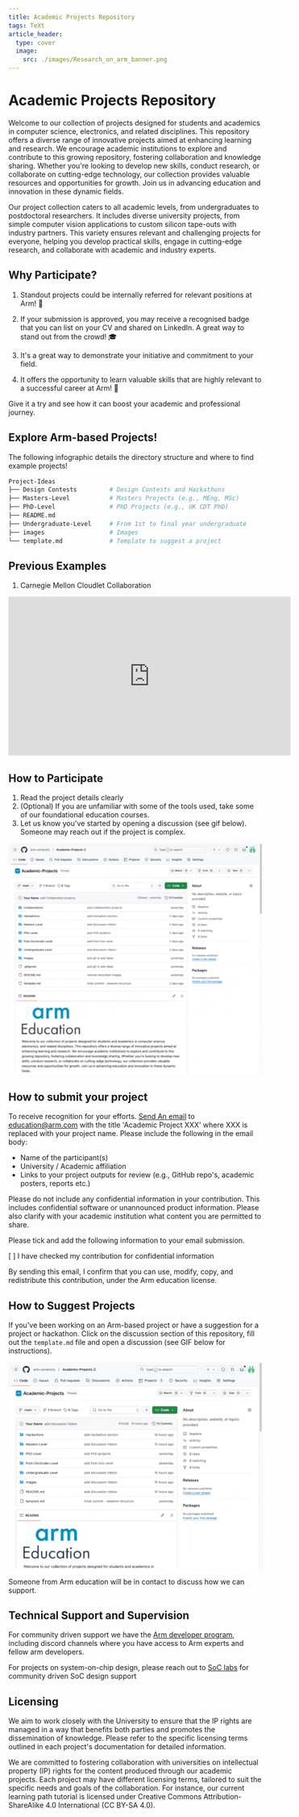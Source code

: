 ```yaml
---
title: Academic Projects Repository
tags: TeXt
article_header:
  type: cover
  image:
    src: ./images/Research_on_arm_banner.png
---
```


# Academic Projects Repository

Welcome to our collection of projects designed for students and academics in computer science, electronics, and related disciplines. This repository offers a diverse range of innovative projects aimed at enhancing learning and research. We encourage academic institutions to explore and contribute to this growing repository, fostering collaboration and knowledge sharing. Whether you're looking to develop new skills, conduct research, or collaborate on cutting-edge technology, our collection provides valuable resources and opportunities for growth. Join us in advancing education and innovation in these dynamic fields.

Our project collection caters to all academic levels, from undergraduates to postdoctoral researchers. It includes diverse university projects, from simple computer vision applications to custom silicon tape-outs with industry partners. This variety ensures relevant and challenging projects for everyone, helping you develop practical skills, engage in cutting-edge research, and collaborate with academic and industry experts.

## Why Participate?

1. Standout projects could be internally referred for relevant positions at Arm! :page_with_curl:

2. If your submission is approved, you may receive a recognised badge that you can list on your CV and shared on LinkedIn. A great way to stand out from the crowd! :mortar_board:

3. It's a great way to demonstrate your initiative and commitment to your field. 

4. It offers the opportunity to learn valuable skills that are highly relevant to a successful career at Arm!  :tada:

Give it a try and see how it can boost your academic and professional journey.

## Explore Arm-based Projects!

The following infographic details the directory structure and where to find example projects!

```bash
Project-Ideas
├── Design Contests         # Design Contests and Hackathons
├── Masters-Level           # Masters Projects (e.g., MEng, MSc)
├── PhD-Level               # PhD Projects (e.g., UK CDT PhD)
├── README.md
├── Undergraduate-Level     # From 1st to final year undergraduate
├── images                  # Images
└── template.md             # Template to suggest a project
```
## Previous Examples

1. Carnegie Mellon Cloudlet Collaboration

<iframe width="560" height="315" src="https://www.youtube.com/embed/zaRozkrcix0?si=hapHmGSGxZZOlqiQ" title="YouTube video player" frameborder="0" allow="accelerometer; autoplay; clipboard-write; encrypted-media; gyroscope; picture-in-picture; web-share" referrerpolicy="strict-origin-when-cross-origin" allowfullscreen></iframe>


## How to Participate


1. Read the project details clearly
2. (Optional) If you are unfamiliar with some of the tools used, take some of our foundational education courses.
3. Let us know you've started by opening a discussion (see gif below). Someone may reach out if the project is complex. 

<img class="image image--xl" src="./images/how-to-participate.gif"/>

## How to submit your project

To receive recognition for your efforts. <a href="mailto:example@example.com?subject=Academic%20Project">Send An email</a> to education@arm.com with the title 'Academic Project XXX' where XXX is replaced with your project name. Please include the following in the email body:

- Name of the participant(s)
- University / Academic affiliation
- Links to your project outputs for review (e.g., GitHub repo's, academic posters, reports etc.)

Please do not include any confidential information in your contribution. This includes confidential software or unannounced product information. Please also clarify with your academic institution what content you are permitted to share. 

Please tick and add the following information to your email submission. 

[ ] I have checked my contribution for confidential information

By sending this email, I confirm that you can use, modify, copy, and redistribute this contribution, under the Arm education license. 


## How to Suggest Projects

If you've been working on an Arm-based project or have a suggestion for a project or hackathon. Click on the discussion section of this repository, fill out the `template.md` file and open a discussion (see GIF below for instructions).

<img class="image image--xl" src="./images/how-to-suggest-project.gif"/>

Someone from Arm education will be in contact to discuss how we can support. 

## Technical Support and Supervision

For community driven support we have the [Arm developer program](https://www.arm.com/resources/developer-program), including discord channels where you have access to Arm experts and fellow arm developers. 

For projects on system-on-chip design, please reach out to [SoC labs](https://soclabs.org/) for community driven SoC design support

## Licensing

We aim to work closely with the University to ensure that the IP rights are managed in a way that benefits both parties and promotes the dissemination of knowledge. Please refer to the specific licensing terms outlined in each project's documentation for detailed information.

We are committed to fostering collaboration with universities on intellectual property (IP) rights for the content produced through our academic projects. Each project may have different licensing terms, tailored to suit the specific needs and goals of the collaboration. For instance, our current learning path tutorial is licensed under Creative Commons Attribution-ShareAlike 4.0 International (CC BY-SA 4.0).

<!--more-->
